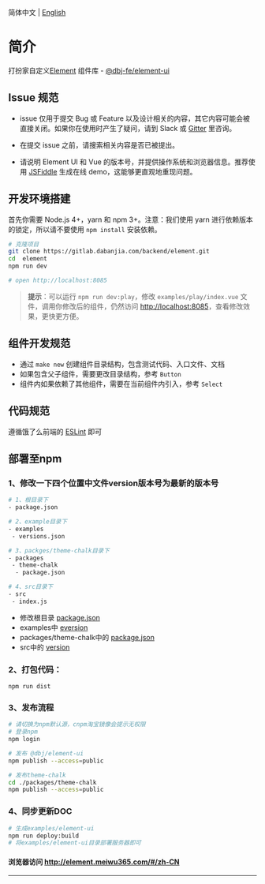 
简体中文 | [English](./README.md)

# 简介

打扮家自定义[Element](http://element.meiwu365.com/#/zh-CN) 组件库 -
[@dbj-fe/element-ui](https://www.npmjs.com/package/@dbj-fe/element-ui) 

## Issue 规范
- issue 仅用于提交 Bug 或 Feature 以及设计相关的内容，其它内容可能会被直接关闭。如果你在使用时产生了疑问，请到 Slack 或 [Gitter](https://gitter.im/ElemeFE/element) 里咨询。

- 在提交 issue 之前，请搜索相关内容是否已被提出。

- 请说明 Element UI 和 Vue 的版本号，并提供操作系统和浏览器信息。推荐使用 [JSFiddle](https://jsfiddle.net/) 生成在线 demo，这能够更直观地重现问题。

## 开发环境搭建
首先你需要 Node.js 4+，yarn 和 npm 3+。注意：我们使用 yarn 进行依赖版本的锁定，所以请不要使用 `npm install` 安装依赖。
```bash
# 克隆项目
git clone https://gitlab.dabanjia.com/backend/element.git
cd  element
npm run dev

# open http://localhost:8085
```

> **提示**：可以运行 `npm run dev:play`，修改 `examples/play/index.vue` 文件，调用你修改后的组件，仍然访问 [http://localhost:8085](http://localhost:8085)，查看修改效果，更快更方便。
## 组件开发规范
- 通过 `make new` 创建组件目录结构，包含测试代码、入口文件、文档
- 如果包含父子组件，需要更改目录结构，参考 `Button`
- 组件内如果依赖了其他组件，需要在当前组件内引入，参考 `Select`

## 代码规范
遵循饿了么前端的 [ESLint](https://github.com/ElemeFE/eslint-config-elemefe) 即可

## 部署至npm
### 1、修改一下四个位置中文件version版本号为最新的版本号
```bash
# 1、根目录下
- package.json

# 2、example目录下
- examples
 - versions.json

# 3、packges/theme-chalk目录下
- packages
 - theme-chalk
  - package.json

# 4、src目录下
- src
 - index.js
```
- 修改根目录 [package.json](./package.json)
- examples中 [eversion](./examples/versions.json)
- packages/theme-chalk中的 [package.json](./packages/theme-chalk/package.json)
- src中的 [version](./src/index.js)
### 2、打包代码：

```shell
npm run dist
```
### 3、发布流程
```bash
# 请切换为npm默认源，cnpm淘宝镜像会提示无权限
# 登录npm
npm login

# 发布 @dbj/element-ui
npm publish --access=public

# 发布theme-chalk
cd ./packages/theme-chalk 
npm publish --access=public
```
### 4、同步更新DOC
```bash
# 生成examples/element-ui
npm run deploy:build
# 将examples/element-ui目录部署服务器即可
```
#### 浏览器访问 http://element.meiwu365.com/#/zh-CN
---
